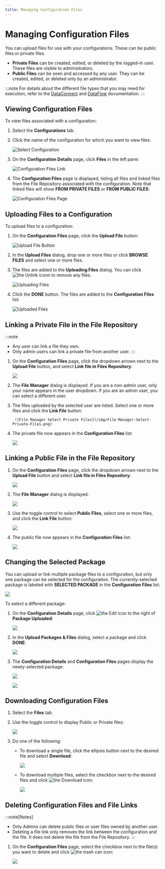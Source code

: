 ```yaml
---
title: Managing Configuration Files
---
```


# Managing Configuration Files

You can upload files for use with your configurations. These can be public files or private files.

* **Private Files** can be created, edited, or deleted by the logged–in user. These files are visible to administrators.
* **Public Files** can be seen and accessed by any user. They can be created, edited, or deleted only by an administrator.

:::note
For details about the different file types that you may need for execution, refer to the [DataConnect](https://docs.actian.com/dataconnect/12.2/#page/Welcome/DataConnect_12.2_Guides.htm) and [DataFlow](https://docs.actian.com/dataflow/8.0/#page/Welcome/DataFlow_Guides.htm) documentation.
:::

## Viewing Configuration Files

To view files associated with a configuration:

1. Select the **Configurations** tab.
2. Click the name of the configuration for which you want to view files:

   ![Select Configuration](/img/Configuration-Select2.png)

3. On the **Configuration Details** page, click **Files** in the left pane:
   
   ![Configuration Files Link](/img/Configuration-Files-Link.png)

4. The **Configuration Files** page is displayed, listing all files and linked files from the File Repository associated with the configuration. Note that linked files will show **FROM PRIVATE FILES** or **FROM PUBLIC FILES**:

   ![Configuration Files Page](/img/Configuration-Files-Page-With-Annotations.png)

## Uploading Files to a Configuration

To upload files to a configuration:

1. On the **Configuration Files** page, click the **Upload File** button:
   
   ![Upload File Button](/img/Configuration-Upload-File-Button.png)
2. In the **Upload Files** dialog, drop one or more files or click **BROWSE FILES** and select one or more files.
3. The files are added to the **Uploading Files** dialog. You can click <img src="/img/icons/unlink.png" className="icon" alt="the Unlink iconn"/> to remove any files.

   ![Uploading Files](/img/Uploading-Files-Dialog.png)
4. Click the **DONE** button. The files are added to the **Configuration Files** list:

   ![Uploaded Files](/img/Configuration-Uploaded-Files.png)

## Linking a Private File in the File Repository

:::note
* Any user can link a file they own. 
* Only admin users can link a private file from another user.
:::

1. On the **Configuration Files** page, click the dropdown arrown next to the **Upload File** button, and select **Link file in Files Repository**:
   
   ![](/img/Link-File-in-Files-Repository.png)
2. The **File Manager** dialog is displayed. If you are a non-admin user, only your name appears in the user dropdown. If you are an admin user, you can select a different user.
3. The files uploaded by the selected user are listed. Select one or more files and click the **Link File** button:

        ![File Manager Select Private Files](/img/File-Manager-Select-Private-Files.png)
4. The private file now appears in the **Configuration Files** list:

   ![](/img/Configuration-Files-Private-File.png)

## Linking a Public File in the File Repository

1. On the **Configuration Files** page, click the dropdown arrown next to the **Upload File** button and select **Link file in Files Repository**:
   
   ![](/img/Link-File-in-Files-Repository.png)
2. The **File Manager** dialog is displayed.

   ![](/img/File-Manager-Private.png)
3. Use the toggle control to select  **Public Files**, select one or more files, and click the **Link File** button:

   ![](/img/File-Manager-Select-Public-File.png)
4. The public file now appears in the **Configuration Files** list:

   ![](/img/Configuration-Files-Public-File.png)

## Changing the Selected Package

You can upload or link multiple package files to a configuration, but only one package can be selected for the configuration. The currently-selected package is labeled with **SELECTED PACKAGE** in the **Configuration Files** list:

   ![](/img/Selected-Package.png)

To select a different package:

1. On the **Configuration Details** page, click <img src="/img/icons/edit-icon.png" className="icon" alt="the Edit icon"/> to the right of **Package Uploaded**:

   ![](/img/Package-Uploaded-Edit.png)
2. In the **Upload Packages & Files** dialog, select a package and click **DONE**:

   ![](/img/Selected-Package-Change.png)
3. The **Configuration Details** and **Configuration Files** pages display the newly-selected package:

   ![](/img/Selected-Package-Changed2.png)

   ![](/img/Selected-Package-Changed.png)

## Downloading Configuration Files

1. Select the **Files** tab.
2. Use the toggle control to display Public or Private files:
   
   ![](/img/Toggle-File-Type.png)
3. Do one of the following:
   * To download a single file, click the ellipsis button next to the desired file and select **Download**:

     ![](/img/Download-File.png)
   * To download multiple files, select the checkbox next to the desired files and click <img src="/img/icons/download.png" className="icon" alt="the Download icon"/>:

     ![](/img/Download-Files.png)

## Deleting Configuration Files and File Links

:::note[Notes]
* Only Admins can delete public files or user files owned by another user.
* Deleting a file link only removes the link between the configuration and the file. It does not delete the file from the File Repository.
:::

1. On the **Configuration Files** page, select the checkbox next to the file(s) you want to delete and click <img src="/img/icons/trash.png" className="icon" alt="the trash can icon"/>:

   ![](/img/Delete-Configuration-Files.png)

